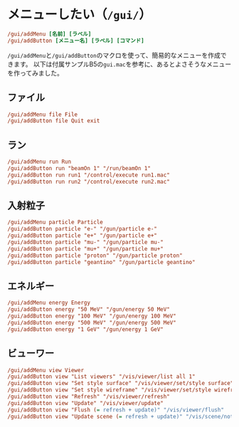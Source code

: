 # メニューしたい（``/gui/``）

```cfg
/gui/addMenu [名前] [ラベル]
/gui/addButton [メニュー名] [ラベル] [コマンド]
```

``/gui/addMenu``と``/gui/addButton``のマクロを使って、簡易的なメニューを作成できます。
以下は付属サンプルB5の``gui.mac``を参考に、あるとよさそうなメニューを作ってみました。

## ファイル

```cfg
/gui/addMenu file File
/gui/addButton file Quit exit
```

## ラン

```cfg
/gui/addMenu run Run
/gui/addButton run "beamOn 1" "/run/beamOn 1"
/gui/addButton run run1 "/control/execute run1.mac"
/gui/addButton run run2 "/control/execute run2.mac"
```

## 入射粒子

```cfg
/gui/addMenu particle Particle
/gui/addButton particle "e-" "/gun/particle e-"
/gui/addButton particle "e+" "/gun/particle e+"
/gui/addButton particle "mu-" "/gun/particle mu-"
/gui/addButton particle "mu+" "/gun/particle mu+"
/gui/addButton particle "proton" "/gun/particle proton"
/gui/addButton particle "geantino" "/gun/particle geantino"
```

## エネルギー

```cfg
/gui/addMenu energy Energy
/gui/addButton energy "50 MeV" "/gun/energy 50 MeV"
/gui/addButton energy "100 MeV" "/gun/energy 100 MeV"
/gui/addButton energy "500 MeV" "/gun/energy 500 MeV"
/gui/addButton energy "1 GeV" "/gun/energy 1 GeV"
```

## ビューワー

```cfg
/gui/addMenu view Viewer
/gui/addButton view "List viewers" "/vis/viewer/list all 1"
/gui/addButton view "Set style surface" "/vis/viewer/set/style surface"
/gui/addButton view "Set style wireframe" "/vis/viewer/set/style wireframe"
/gui/addButton view "Refresh" "/vis/viewer/refresh"
/gui/addButton view "Update" "/vis/viewer/update"
/gui/addButton view "Flush (= refresh + update)" "/vis/viewer/flush"
/gui/addButton view "Update scene (= refresh + update)" "/vis/scene/notifyHandlers"

```

